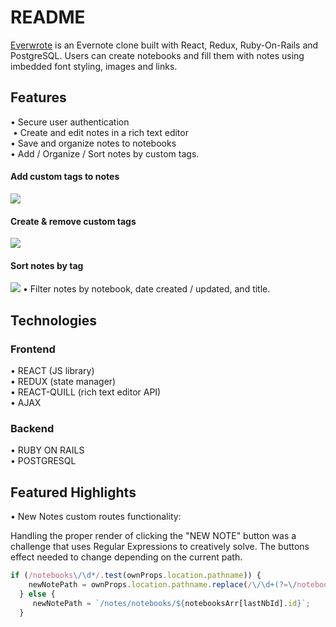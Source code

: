 # README

[Everwrote](https://everwrote.herokuapp.com/Everwrote) is an Evernote clone built with React, Redux, Ruby-On-Rails and PostgreSQL.  Users can create notebooks and fill them with notes using imbedded font styling, images and links.

## Features
• Secure user authentication<br>
![]()
• Create and edit notes in a rich text editor<br>
• Save and organize notes to notebooks<br>
• Add / Organize / Sort notes by custom tags.<br>
#### Add custom tags to notes
![](https://media.giphy.com/media/3d4INILQVWpvEtm08t/giphy.gif)
#### Create & remove custom tags
![](https://media.giphy.com/media/7JNtq3NaAoMOhjuZXp/giphy.gif)
#### Sort notes by tag
![](https://media.giphy.com/media/2YaJDYChG5Y7x27s9a/giphy.gif)
• Filter notes by notebook, date created / updated, and title.

## Technologies
### Frontend

• REACT (JS library)<br>
• REDUX (state manager)<br>
• REACT-QUILL (rich text editor API)<br>
• AJAX 

### Backend
• RUBY ON RAILS<br>
• POSTGRESQL<br>
 

## Featured Highlights 
• New Notes custom routes functionality: <br>

Handling the proper render of clicking the "NEW NOTE" button was a challenge that
uses Regular Expressions to creatively solve.  The buttons effect needed to change depending on 
the current path. 

```javascript
if (/notebooks\/\d*/.test(ownProps.location.pathname)) {
    newNotePath = ownProps.location.pathname.replace(/\/\d+(?=\/notebooks\/\d+)/, "");
  } else {
     newNotePath = `/notes/notebooks/${notebooksArr[lastNbId].id}`;
  } 
```

